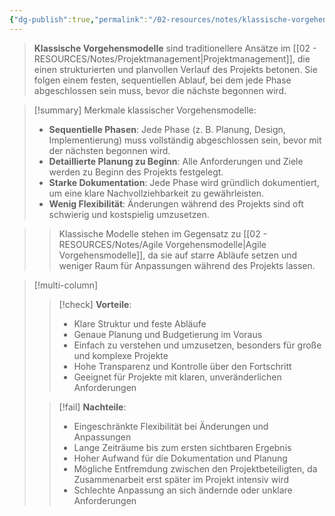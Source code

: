 ```yaml
---
{"dg-publish":true,"permalink":"/02-resources/notes/klassische-vorgehensmodelle/","tags":["projektmanagement/vorgehensmodell/klassisch","GFN/LF04"],"noteIcon":"","updated":"2025-09-05T10:12:30.000+02:00"}
---
```


>**Klassische Vorgehensmodelle** sind traditionellere Ansätze im [[02 - RESOURCES/Notes/Projektmanagement\|Projektmanagement]], die einen strukturierten und planvollen Verlauf des Projekts betonen. Sie folgen einem festen, sequentiellen Ablauf, bei dem jede Phase abgeschlossen sein muss, bevor die nächste begonnen wird.  

>[!summary] Merkmale klassischer Vorgehensmodelle:
>- **Sequentielle Phasen**: Jede Phase (z. B. Planung, Design, Implementierung) muss vollständig abgeschlossen sein, bevor mit der nächsten begonnen wird.
>- **Detaillierte Planung zu Beginn**: Alle Anforderungen und Ziele werden zu Beginn des Projekts festgelegt.
>- **Starke Dokumentation**: Jede Phase wird gründlich dokumentiert, um eine klare Nachvollziehbarkeit zu gewährleisten.
>- **Wenig Flexibilität**: Änderungen während des Projekts sind oft schwierig und kostspielig umzusetzen.

>> Klassische Modelle stehen im Gegensatz zu [[02 - RESOURCES/Notes/Agile Vorgehensmodelle\|Agile Vorgehensmodelle]], da sie auf starre Abläufe setzen und weniger Raum für Anpassungen während des Projekts lassen.

>[!multi-column]
>
> >[!check] **Vorteile**:
> > - Klare Struktur und feste Abläufe
> > - Genaue Planung und Budgetierung im Voraus
> > - Einfach zu verstehen und umzusetzen, besonders für große und komplexe Projekte
> > - Hohe Transparenz und Kontrolle über den Fortschritt
> > - Geeignet für Projekte mit klaren, unveränderlichen Anforderungen
>
>>[!fail] **Nachteile**:
>> - Eingeschränkte Flexibilität bei Änderungen und Anpassungen
>> - Lange Zeiträume bis zum ersten sichtbaren Ergebnis
>> - Hoher Aufwand für die Dokumentation und Planung
>> - Mögliche Entfremdung zwischen den Projektbeteiligten, da Zusammenarbeit erst später im Projekt intensiv wird
>> - Schlechte Anpassung an sich ändernde oder unklare Anforderungen

